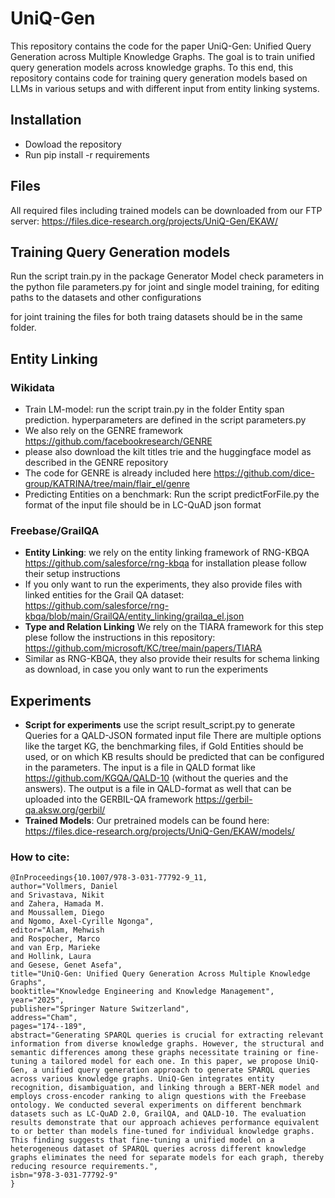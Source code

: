 
# UniQ-Gen
This repository contains the code for the paper UniQ-Gen: Unified Query Generation across Multiple Knowledge Graphs.
The goal is to train unified query generation models across knowledge graphs. 
To this end, this repository contains code for training query generation models based on LLMs in various setups and with different input from entity linking systems.
## Installation
- Dowload the repository
- Run pip install -r requirements
## Files
All required files including trained models can be downloaded from our FTP server: https://files.dice-research.org/projects/UniQ-Gen/EKAW/
## Training Query Generation models
Run the script train.py in the package Generator Model
check parameters in the python file parameters.py for joint and single model training, 
for editing paths to the datasets and other configurations

for joint training the files for both traing datasets should be in the same folder.
## Entity Linking
### Wikidata
- Train LM-model: run the script train.py in the folder Entity span prediction.
hyperparameters are defined in the script parameters.py
- We also rely on the GENRE framework https://github.com/facebookresearch/GENRE
- please also download the kilt titles trie and the huggingface model as described in the GENRE repository
- The code for GENRE is already included here https://github.com/dice-group/KATRINA/tree/main/flair_el/genre 
- Predicting Entities on a benchmark: Run the script predictForFile.py the format of the input file should be in LC-QuAD json format
### Freebase/GrailQA
- **Entity Linking**: we rely on the entity linking framework of RNG-KBQA https://github.com/salesforce/rng-kbqa for installation please follow their setup instructions
- If you only want to run the experiments, they also provide files with linked entities for the Grail QA dataset: https://github.com/salesforce/rng-kbqa/blob/main/GrailQA/entity_linking/grailqa_el.json
- **Type and Relation Linking** We rely on the TIARA framework for this step plese follow the instructions in this repository: https://github.com/microsoft/KC/tree/main/papers/TIARA
- Similar as RNG-KBQA, they also provide their results for schema linking as download, in case you only want to run the experiments
## Experiments
- **Script for experiments** use the script result_script.py to generate Queries for a QALD-JSON formated input file
There are multiple options like the target KG, the benchmarking files, if Gold Entities should be used, or on which KB results should be predicted that can be configured in the parameters. The input is a file in QALD format like https://github.com/KGQA/QALD-10 (without the queries and the answers).
The output is a file in QALD-format as well that can be uploaded into the GERBIL-QA framework https://gerbil-qa.aksw.org/gerbil/
- **Trained Models**: Our pretrained models can be found here: https://files.dice-research.org/projects/UniQ-Gen/EKAW/models/
### How to cite:
```
@InProceedings{10.1007/978-3-031-77792-9_11,
author="Vollmers, Daniel
and Srivastava, Nikit
and Zahera, Hamada M.
and Moussallem, Diego
and Ngomo, Axel-Cyrille Ngonga",
editor="Alam, Mehwish
and Rospocher, Marco
and van Erp, Marieke
and Hollink, Laura
and Gesese, Genet Asefa",
title="UniQ-Gen: Unified Query Generation Across Multiple Knowledge Graphs",
booktitle="Knowledge Engineering and Knowledge Management",
year="2025",
publisher="Springer Nature Switzerland",
address="Cham",
pages="174--189",
abstract="Generating SPARQL queries is crucial for extracting relevant information from diverse knowledge graphs. However, the structural and semantic differences among these graphs necessitate training or fine-tuning a tailored model for each one. In this paper, we propose UniQ-Gen, a unified query generation approach to generate SPARQL queries across various knowledge graphs. UniQ-Gen integrates entity recognition, disambiguation, and linking through a BERT-NER model and employs cross-encoder ranking to align questions with the Freebase ontology. We conducted several experiments on different benchmark datasets such as LC-QuAD 2.0, GrailQA, and QALD-10. The evaluation results demonstrate that our approach achieves performance equivalent to or better than models fine-tuned for individual knowledge graphs. This finding suggests that fine-tuning a unified model on a heterogeneous dataset of SPARQL queries across different knowledge graphs eliminates the need for separate models for each graph, thereby reducing resource requirements.",
isbn="978-3-031-77792-9"
}
```
